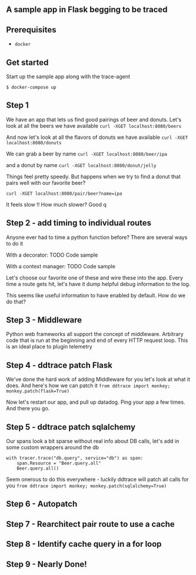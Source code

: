 ## A sample app in Flask begging to be traced


## Prerequisites
- `docker`


## Get started
Start up the sample app along with the trace-agent
```
$ docker-compose up
```

## Step 1

We have an app that lets us find good pairings of beer and donuts.
Let's look at all the beers we have available
`curl -XGET localhost:8080/beers`

And now let's look at all the flavors of donuts we have available
`curl -XGET localhost:8080/donuts`

We can grab a beer by name
`curl -XGET localhost:8080/beer/ipa`

and a donut by name
`curl -XGET localhost:8080/donut/jelly`

Things feel pretty speedy. But happens when we try to find a donut that pairs well with our favorite beer?

`curl -XGET localhost:8080/pair/beer?name=ipa`

It feels slow !! How much slower? Good q

## Step 2 - add timing to individual routes

Anyone ever had to time a python function before? There are several ways to do it

With a decorator:
TODO Code sample

With a context manager:
TODO Code sample

Let's choose our favorite one of these and wire these into the app.
Every time a route gets hit, let's have it dump helpful debug information to the log.

This seems like useful information to have enabled by default. How do we do that?

## Step 3 - Middleware
Python web frameworks all support the concept of middleware. Arbitrary code that
is run at the beginning and end of every HTTP request loop. This is an ideal place
to plugin telemetry

## Step 4 - ddtrace patch Flask
We've done the hard work of adding Middleware for you let's look at what it does.
And here's how we can patch it
```from ddtrace import monkey; monkey.patch(flask=True)```

Now let's restart our app, and pull up datadog. Ping your app a few times. And there you go.

## Step 5 - ddtrace patch sqlalchemy
Our spans look a bit sparse without real info about DB calls, let's add in some custom wrappers around the db

```
with tracer.trace("db.query", service="db") as span:
    span.Resource = "Beer.query.all"
    Beer.query.all()
```

Seem onerous to do this everywhere - luckily ddtrace will patch all calls for you
```from ddtrace import monkey; monkey.patch(sqlalchemy=True)```

## Step 6 - Autopatch

## Step 7 - Rearchitect pair route to use a cache

## Step 8 - Identify cache query in a for loop

## Step 9 - Nearly Done!
